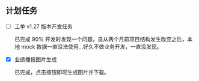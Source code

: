 ## 计划任务

- [ ] 工单 v1.27 版本开发任务

  已完成 90%
  开发时发现一个问题，自从两个月前项目结构发生改变之后，本地 mock 数据一直没法使用...好久不做业务开发，一直没发现。

- [x] 业绩播报图片生成

  已完成，点击按钮即可生成图片并下载。
